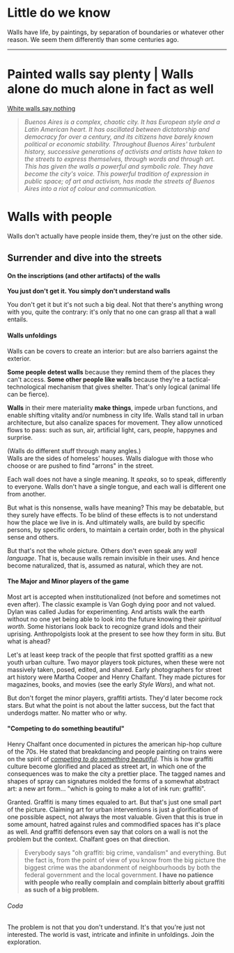 
# Little do we know 

Walls have life, by paintings, by separation of boundaries or whatever other reason. We seem them differently than some centuries ago.

___

# Painted walls say plenty | Walls alone do much alone in fact as well

[White walls say nothing](http://www.imdb.com/title/tt3254710/plotsummary?ref_=tt_ov_pl)

> _Buenos Aires is a complex, chaotic city. It has European style and a Latin American heart. It has oscillated between dictatorship and democracy for over a century, and its citizens have barely known political or economic stability. Throughout Buenos Aires' turbulent history, successive generations of activists and artists have taken to the streets to express themselves, through words and through art. This has given the walls a powerful and symbolic role. They have become the city's voice. This powerful tradition of expression in public space; of art and activism, has made the streets of Buenos Aires into a riot of colour and communication._

# Walls with people

Walls don't actually have people inside them, they're just on the other side. 



## Surrender and dive into the streets
#### On the inscriptions (and other artifacts) of the walls

**You just don't get it. You simply don't understand walls** 

You don't get it but it's not such a big deal.
Not that there's anything wrong with you, quite the contrary: 
it's only that no one can grasp all that a wall entails.

#### Walls unfoldings

Walls can be covers to create an interior: but are also barriers against the exterior.

**Some people detest walls** because they remind them of the places they can't access. 
**Some other people like walls** because they're a tactical-technological mechanism that gives shelter. 
That's only logical (animal life can be fierce). 

**Walls** in their mere materiality **make things**, 
impede urban functions, and enable shifting vitality and/or numbness in city life.
Walls stand tall in urban architecture, but also canalize spaces for movement. 
They allow unnoticed flows to pass: 
such as sun, air, artificial light, cars, people, happynes and surprise.

(Walls do different stuff through many angles.)  
Walls are the sides of homeless' houses.
Walls dialogue with those who choose or are pushed to find "arrons" in the street.

Each wall does not have a single meaning. 
It _speaks_, so to speak, differently to everyone.
Walls don't have a single tongue, and each wall is different one from another. 

But what is this nonsense, walls have meaning? 
This may be debatable, but they surely have effects.
To be blind of these effects is to not understand how the place we live in is.
And ultimately walls, are build by specific persons, by specific orders, to maintain a certain order, both in the physical sense and others.

But that's not the whole picture.
Others don't even speak any _wall language_. 
That is, because walls remain invisible in their uses. 
And hence become naturalized, that is, assumed as natural, which they are not.

#### The Major and Minor players of the game

Most art is accepted when institutionalized (not before and sometimes not even after).
The classic example is Van Gogh dying poor and not valued.
Dylan was called Judas for experimenting.
And artists walk the earth without no one yet being able to look into the future knowing their _spiritual worth_.
Some historians look back to recognize grand idols and their uprising.
Anthropolgists look at the present to see how they form in situ.
But what is ahead?

Let's at least keep track of the people that first spotted graffiti as a new youth urban culture.
Two mayor players took pictures, when these were not massively taken, posed, edited, and shared.
Early photographers for street art history were Martha Cooper and Henry Chalfant.
They made pictures for magazines, books, and movies (see the early _Style Wars_), and what not.

But don't forget the minor players, graffiti artists. They'd later become rock stars.
But what the point is not about the latter success, but the fact that underdogs matter. 
No matter who or why.

#### "Competing to do something beautiful"

Henry Chalfant once documented in pictures the american hip-hop culture of the 70s. He stated that breakdancing and people painting on trains were on the spirit of [_competing to do something beautiful_](http://tinyurl.com/z3m95zz). This is how graffiti culture become glorified and placed as street art, in which one of the consequences was to make the city a prettier place. The tagged names and shapes of spray can signatures molded the forms of a somewhat abstract art: a new art form... "which is going to make a lot of ink run: graffiti". 

Granted. Graffiti is many times equaled to art. But that's just one small part of the picture. 
Claiming art for urban interventions is just a glorification of one possible aspect, not always the most valuable.
Given that this is true in some amount, hatred against rules and commodified spaces has it's place as well.
And graffiti defensors even say that colors on a wall is not the problem but the context.
Chalfant goes on that direction.

> Everybody says "oh graffiti: big crime, vandalism" and everything. But the fact is, from the point of view of you know from the big picture the biggest crime was the abandonment of neighbourhoods by both the federal government and the local government. **I have no patience with people who really complain and complain bitterly about graffiti as such of a big problem.** 

###### Coda

The problem is not that you don't understand. It's that you're just not interested.
The world is vast, intricate and infinite in unfoldings. Join the exploration.

